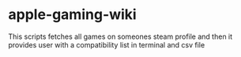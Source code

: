 # apple-gaming-wiki
This scripts fetches all games on someones steam profile and then it provides user with a compatibility list in terminal and csv file
